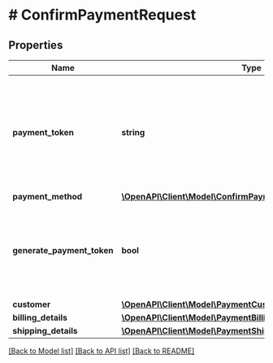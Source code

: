 # # ConfirmPaymentRequest

## Properties

Name | Type | Description | Notes
------------ | ------------- | ------------- | -------------
**payment_token** | **string** | A payment token generated by monei.js [Components](https://docs.monei.com/docs/monei-js-overview) or a paymentToken [saved after a previous successful payment](https://docs.monei.com/docs/save-payment-method). | 
**payment_method** | [**\OpenAPI\Client\Model\ConfirmPaymentRequestPaymentMethod**](ConfirmPaymentRequestPaymentMethod.md) |  | [optional] 
**generate_payment_token** | **bool** | If set to true a permanent token that represents a payment method used in the payment will be generated. | [optional] [default to false]
**customer** | [**\OpenAPI\Client\Model\PaymentCustomer**](PaymentCustomer.md) |  | [optional] 
**billing_details** | [**\OpenAPI\Client\Model\PaymentBillingDetails**](PaymentBillingDetails.md) |  | [optional] 
**shipping_details** | [**\OpenAPI\Client\Model\PaymentShippingDetails**](PaymentShippingDetails.md) |  | [optional] 

[[Back to Model list]](../../README.md#documentation-for-models) [[Back to API list]](../../README.md#documentation-for-api-endpoints) [[Back to README]](../../README.md)


